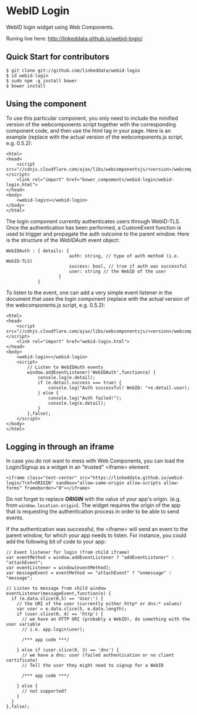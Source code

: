 WebID Login
===========

WebID login widget using Web Components.

Runing live here: http://linkeddata.github.io/webid-login/

Quick Start for contributors
----------------------------

```
$ git clone git://github.com/linkeddata/webid-login
$ cd webid-login
$ sudo npm -g install bower
$ bower install
```

Using the component
-------------------

To use this particular component, you only need to include the minified version of the webcomponents script together with the corresponding component code, and then use the html tag in your page. Here is an example (replace with the actual version of the webcomponents.js script, e.g. 0.5.2):

```
<html>
<head>
	<script src="//cdnjs.cloudflare.com/ajax/libs/webcomponentsjs/<version>/webcomponents.min.js"></script>
	<link rel="import" href="bower_compoments/webid-login/webid-login.html">
</head>
<body>
	<webid-login></webid-login>
</body>
</html>
```

The login component currently authenticates users through WebID-TLS. Once the authentication has been performed, a CustomEvent function is used to trigger and propagate the auth outcome to the parent window. Here is the structure of the *WebIDAuth* event object:

```
WebIDAuth : { details: { 
						auth: string, // type of auth method (i.e. WebID-TLS)
						success: bool, // true if auth was successful
						user: string // the WebID of the user
					}
			}
```


To listen to the event, one can add a very simple event listener in the document that uses the login component (replace with the actual version of the webcomponents.js script, e.g. 0.5.2):

```
<html>
<head>
	<script src="//cdnjs.cloudflare.com/ajax/libs/webcomponentsjs/<version>/webcomponents.min.js"></script>
	<link rel="import" href="webid-login.html">
</head>
<body>
	<webid-login></webid-login>
	<script>
		// Listen to WebIDAuth events
		window.addEventListener('WebIDAuth',function(e) {
			console.log(e.detail);
			if (e.detail.success === true) {
				console.log("Auth successful! WebID: "+e.detail.user);
			} else {
				console.log("Auth failed!");
				console.log(e.detail);
			}
		},false);
	</script>
</body>
</html>
```

Logging in through an iframe
----------------------------

In case you do not want to mess with Web Components, you can load the Login/Signup as a widget in an "trusted" &lt;iframe&gt; element:

```
<iframe class="text-center" src="https://linkeddata.github.io/webid-login/?ref=ORIGIN" sandbox="allow-same-origin allow-scripts allow-forms" frameborder="0"></iframe>
```

Do not forget to replace ***ORIGIN*** with the value of your app's origin. (e.g. from `window.location.origin`). The widget requires the origin of the app that is requesting the authentication process in order to be able to send events.

If the authentication was successful, the &lt;iframe&gt; will send an event to the parent window, for which your app needs to listen. For instance, you could add the following bit of code to your app:

```
// Event listener for login (from child iframe)
var eventMethod = window.addEventListener ? "addEventListener" : "attachEvent";
var eventListener = window[eventMethod];
var messageEvent = eventMethod == "attachEvent" ? "onmessage" : "message";

// Listen to message from child window
eventListener(messageEvent,function(e) {
  if (e.data.slice(0,5) == 'User:') {
    // the URI of the user (currently either http* or dns:* values)
    var user = e.data.slice(5, e.data.length);
    if (user.slice(0, 4) == 'http') {
      // we have an HTTP URI (probably a WebID), do something with the user variable
      // i.e. app.login(user);
      
      /*** app code ***/

    } else if (user.slice(0, 3) == 'dns') {
      // we have a dns: user (failed authentication or no client certificate)
      // Tell the user they might need to signup for a WebID

      /*** app code ***/
    
    } else {
      // not supported?
    }
  }
},false);
```




